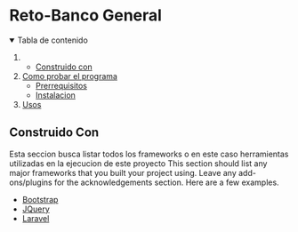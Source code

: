 # Reto-Banco General



<!-- TABLE OF CONTENTS -->
<details open="open">
  <summary>Tabla de contenido</summary>
  <ol>
    <li>
      <ul>
        <li><a href="#Construido con">Construido con</a></li>
      </ul>
    </li>
    <li>
      <a href="#Empezar">Como probar el programa</a>
      <ul>
        <li><a href="#Prerrequisitos">Prerrequisitos</a></li>
        <li><a href="#Instalacion">Instalacion</a></li>
      </ul>
    </li>
    <li><a href="#Usos">Usos</a></li>
  </ol>
</details>

## Construido Con
Esta seccion busca listar todos los frameworks  o en este caso herramientas utilizadas en la ejecucion de este proyecto
This section should list any major frameworks that you built your project using. Leave any add-ons/plugins for the acknowledgements section. Here are a few examples.
* [Bootstrap](https://getbootstrap.com)
* [JQuery](https://jquery.com)
* [Laravel](https://laravel.com)
